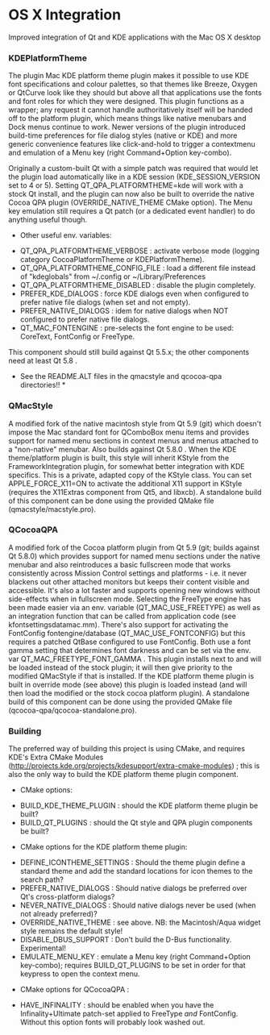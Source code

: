 # OS X Integration

Improved integration of Qt and KDE applications with the Mac OS X desktop

### KDEPlatformTheme

The plugin Mac KDE platform theme plugin makes it possible to use KDE font
specifications and colour palettes, so that themes like Breeze, Oxygen or
QtCurve look like they should but above all that applications use the fonts
and font roles for which they were designed. This plugin functions as a
wrapper; any request it cannot handle authoritatively itself will be handed
off to the platform plugin, which means things like native menubars and Dock
menus continue to work.
Newer versions of the plugin introduced build-time preferences for file
dialog styles (native or KDE) and more generic convenience features like
click-and-hold to trigger a contextmenu and emulation of a Menu key (right
Command+Option key-combo).

Originally a custom-built Qt with a simple patch was required that would let
the plugin load automatically like in a KDE session (KDE_SESSION_VERSION set to
4 or 5). Setting QT_QPA_PLATFORMTHEME=kde will work with a stock Qt install,
and the plugin can now also be built to override the native Cocoa QPA plugin
(OVERRIDE_NATIVE_THEME CMake option). The Menu key emulation still requires
a Qt patch (or a dedicated event handler) to do anything useful though.

* Other useful env. variables:
- QT_QPA_PLATFORMTHEME_VERBOSE : activate verbose mode (logging category
  CocoaPlatformTheme or KDEPlatformTheme).
- QT_QPA_PLATFORMTHEME_CONFIG_FILE : load a different file instead of "kdeglobals"
  from ~/.config or ~/Library/Preferences
- QT_QPA_PLATFORMTHEME_DISABLED : disable the plugin completely.
- PREFER_KDE_DIALOGS : force KDE dialogs even when configured to prefer native
  file dialogs (when set and not empty).
- PREFER_NATIVE_DIALOGS : idem for native dialogs when NOT configured to prefer
  native file dialogs.
- QT_MAC_FONTENGINE : pre-selects the font engine to be used: CoreText, FontConfig
  or FreeType.

This component should still build against Qt 5.5.x; the other components need at
least Qt 5.8 .
* See the README.ALT files in the qmacstyle and qcocoa-qpa directories!! *

### QMacStyle
A modified fork of the native macintosh style from Qt 5.9 (git) which doesn't
impose the Mac standard font for QComboBox menu items and provides support
for named menu sections in context menus and menus attached to a "non-native"
menubar. Also builds against Qt 5.8.0 .
When the KDE theme/platform plugin is built, this style will inherit KStyle
from the FrameworkIntegration plugin, for somewhat better integration with
KDE specifics. This is a private, adapted copy of the KStyle class. You can
set APPLE_FORCE_X11=ON to activate the additional X11 support in KStyle (requires
the X11Extras component from Qt5, and libxcb).
A standalone build of this component can be done using the provided QMake file
(qmacstyle/macstyle.pro).

### QCocoaQPA
A modified fork of the Cocoa platform plugin from Qt 5.9 (git; builds against Qt
5.8.0) which provides support for named menu sections under the native menubar
and also reintroduces a basic fullscreen mode that works consistently across
Mission Control settings and platforms - i.e. it never blackens out other
attached monitors but keeps their content visible and accessible. It's also a
lot faster and supports opening new windows without side-effects when in
fullscreen mode. Selecting the FreeType engine has been made easier via an env.
variable (QT_MAC_USE_FREETYPE) as well as an integration function that can be
called from application code (see kfontsettingsdatamac.mm). There's also support
for activating the FontConfig fontengine/database (QT_MAC_USE_FONTCONFIG) but
this requires a patched QtBase configured to use FontConfig. Both use a font
gamma setting that determines font darkness and can be set via the env. var
QT_MAC_FREETYPE_FONT_GAMMA .
This plugin installs next to and will be loaded instead of the stock plugin; it
will then give priority to the modified QMacStyle if that is installed. If the
KDE platform theme plugin is built in override mode (see above) this plugin is
loaded instead (and will then load the modified or the stock cocoa platform
plugin).
A standalone build of this component can be done using the provided QMake file
(qcocoa-qpa/qcocoa-standalone.pro).

### Building
The preferred way of building this project is using CMake, and requires KDE's Extra
CMake Modules (http://projects.kde.org/projects/kdesupport/extra-cmake-modules) ;
this is also the only way to build the KDE platform theme plugin component.

* CMake options:
- BUILD_KDE_THEME_PLUGIN : should the KDE platform theme plugin be built?
- BUILD_QT_PLUGINS : should the Qt style and QPA plugin components be built?

* CMake options for the KDE platform theme plugin:
- DEFINE_ICONTHEME_SETTINGS : Should the theme plugin define a standard theme and
  add the standard locations for icon themes to the search path?
- PREFER_NATIVE_DIALOGS : Should native dialogs be preferred over Qt's cross-platform
  dialogs?
- NEVER_NATIVE_DIALOGS : Should native dialogs never be used (when not already preferred)?
- OVERRIDE_NATIVE_THEME : see above. NB: the Macintosh/Aqua widget style remains the
  default style!
- DISABLE_DBUS_SUPPORT : Don't build the D-Bus functionality. Experimental!
- EMULATE_MENU_KEY : emulate a Menu key (right Command+Option key-combo); requires
  BUILD_QT_PLUGINS to be set in order for that keypress to open the context menu.

* CMake options for QCocoaQPA :
- HAVE_INFINALITY : should be enabled when you have the Infinality+Ultimate patch-set
  applied to FreeType *and* FontConfig. Without this option fonts will probably look
  washed out.
